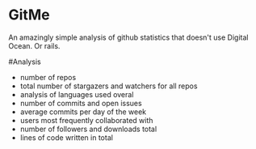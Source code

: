 GitMe
=======

An amazingly simple analysis of github statistics that doesn't use Digital Ocean.
Or rails.

#Analysis
* number of repos
* total number of stargazers and watchers for all repos
* analysis of languages used overal
* number of commits and open issues
* average commits per day of the week
* users most frequently collaborated with
* number of followers and downloads total
* lines of code written in total
